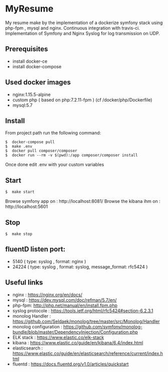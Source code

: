 MyResume
===================

My resume make by the implementation of a dockerize symfony stack using php-fpm , mysql and nginx.
Continuous integration with travis-ci.
Implementation of Symfony and Nginx Syslog for log transmission on UDP.

Prerequisites
------------
- install docker-ce
- install docker-compose

Used docker images
------------
- nginx:1.15.5-alpine
- custom php ( based on php:7.2.11-fpm ) (cf /docker/php/Dockerfile)
- mysql:5.7


Install
------------
From project path run the following command:
```
$  docker-compose pull
$  make .env
$  docker pull composer/composer
$  docker run --rm -v $(pwd):/app composer/composer install
```
Once done edit .env with your custom variables

Start
------------
```
$  make start
```
Browse symfony app on : http://localhost:8081/
Browse the kibana ihm on : http://localhost:5601

Stop
------------
```
$  make stop
```

fluentD listen port:
------------
- 5140 ( type: syslog , format: nginx )
- 24224 ( type: syslog , format: syslog, message_format: rfc5424 )

Useful links
------------
- nginx : https://nginx.org/en/docs/
- mysql : https://dev.mysql.com/doc/refman/5.7/en/
- php-fpm: http://php.net/manual/en/install.fpm.php
- syslog protocole : https://tools.ietf.org/html/rfc5424#section-6.2.3.1
- monolog Handler : https://github.com/Seldaek/monolog/tree/master/src/Monolog/Handler
- monolog configuration : https://github.com/symfony/monolog-bundle/blob/master/DependencyInjection/Configuration.php
- ELK stack : https://www.elastic.co/elk-stack
- kibana : https://www.elastic.co/guide/en/kibana/6.4/index.html
- elasticsearch : https://www.elastic.co/guide/en/elasticsearch/reference/current/index.html
- fluentd : https://docs.fluentd.org/v1.0/articles/quickstart
